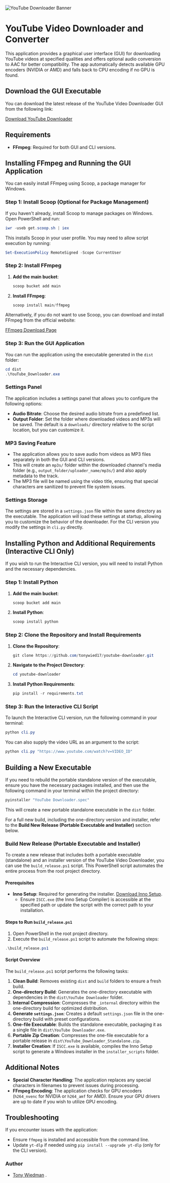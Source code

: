 ![YouTube Downloader Banner](https://raw.githubusercontent.com/tonywied17/youtube-downloader/refs/heads/main/src/media/reademe_logo.png)

# YouTube Video Downloader and Converter

This application provides a graphical user interface (GUI) for downloading YouTube videos at specified qualities and offers optional audio conversion to AAC for better compatibility. The app automatically detects available GPU encoders (NVIDIA or AMD) and falls back to CPU encoding if no GPU is found.

## Download the GUI Executable

You can download the latest release of the YouTube Video Downloader GUI from the following link:

[Download YouTube Downloader](https://github.com/tonywied17/youtube-downloader/releases)

## Requirements

- **FFmpeg**: Required for both GUI and CLI versions.

## Installing FFmpeg and Running the GUI Application

You can easily install FFmpeg using Scoop, a package manager for Windows.

### Step 1: Install Scoop (Optional for Package Management)

If you haven't already, install Scoop to manage packages on Windows. Open PowerShell and run:

```powershell
iwr -useb get.scoop.sh | iex
```

This installs Scoop in your user profile. You may need to allow script execution by running:

```powershell
Set-ExecutionPolicy RemoteSigned -Scope CurrentUser
```

### Step 2: Install FFmpeg

1. **Add the main bucket**:

   ```powershell
   scoop bucket add main
   ```

2. **Install FFmpeg**:

   ```powershell
   scoop install main/ffmpeg
   ```

Alternatively, if you do not want to use Scoop, you can download and install FFmpeg from the official website:

[FFmpeg Download Page](https://ffmpeg.org/download.html)

### Step 3: Run the GUI Application

You can run the application using the executable generated in the `dist` folder:

```powershell
cd dist
.\YouTube_Downloader.exe
```

### Settings Panel

The application includes a settings panel that allows you to configure the following options:
- **Audio Bitrate**: Choose the desired audio bitrate from a predefined list.
- **Output Folder**: Set the folder where downloaded videos and MP3s will be saved. The default is a `downloads/` directory relative to the script location, but you can customize it.

### MP3 Saving Feature

- The application allows you to save audio from videos as MP3 files separately in both the GUI and CLI versions.
- This will create an `mp3s/` folder within the downloaded channel's media folder (e.g., `output_folder/uploader_name/mp3s/`) and also apply metadata to the track.
- The MP3 file will be named using the video title, ensuring that special characters are sanitized to prevent file system issues.

### Settings Storage

The settings are stored in a `settings.json` file within the same directory as the executable. The application will load these settings at startup, allowing you to customize the behavior of the downloader. For the CLI version you modify the settings in `cli.py` directly.

## Installing Python and Additional Requirements (Interactive CLI Only)

If you wish to run the Interactive CLI version, you will need to install Python and the necessary dependencies.

### Step 1: Install Python

1. **Add the main bucket**:

   ```powershell
   scoop bucket add main
   ```

2. **Install Python**:

   ```powershell
   scoop install python
   ```

### Step 2: Clone the Repository and Install Requirements

1. **Clone the Repository**:

   ```powershell
   git clone https://github.com/tonywied17/youtube-downloader.git
   ```

2. **Navigate to the Project Directory**:

   ```powershell
   cd youtube-downloader
   ```

3. **Install Python Requirements**:

   ```powershell
   pip install -r requirements.txt
   ```

### Step 3: Run the Interactive CLI Script

To launch the Interactive CLI version, run the following command in your terminal:

```powershell
python cli.py
```

You can also supply the video URL as an argument to the script:

```powershell
python cli.py "https://www.youtube.com/watch?v=VIDEO_ID"
```

## Building a New Executable

If you need to rebuild the portable standalone version of the executable, ensure you have the necessary packages installed, and then use the following command in your terminal within the project directory:

```powershell
pyinstaller "YouTube Downloader.spec"
```

This will create a new portable standalone executable in the `dist` folder.

For a full new build, including the one-directory version and installer, refer to the **Build New Release (Portable Executable and Installer)** section below.

### Build New Release (Portable Executable and Installer)

To create a new release that includes both a portable executable (standalone) and an installer version of the YouTube Video Downloader, you can use the `build_release.ps1` script. This PowerShell script automates the entire process from the root project directory.

#### Prerequisites
- **Inno Setup**: Required for generating the installer. [Download Inno Setup](https://jrsoftware.org/isdl.php).
  - Ensure `ISCC.exe` (the Inno Setup Compiler) is accessible at the specified path or update the script with the correct path to your installation.

#### Steps to Run `build_release.ps1`

1. Open PowerShell in the root project directory.
2. Execute the `build_release.ps1` script to automate the following steps:

```powershell
.\build_release.ps1
```

#### Script Overview
The `build_release.ps1` script performs the following tasks:

1. **Clean Build**: Removes existing `dist` and `build` folders to ensure a fresh build.
2. **One-directory Build**: Generates the one-directory executable with dependencies in the `dist\YouTube Downloader` folder.
3. **Internal Compression**: Compresses the `_internal` directory within the one-directory build for optimized distribution.
4. **Generate `settings.json`**: Creates a default `settings.json` file in the one-directory build with preset configurations.
5. **One-file Executable**: Builds the standalone executable, packaging it as a single file in `dist\YouTube Downloader.exe`.
6. **Portable Zip Creation**: Compresses the one-file executable for a portable release in `dist\YouTube_Downloader_Standalone.zip`.
7. **Installer Creation**: If `ISCC.exe` is available, compiles the Inno Setup script to generate a Windows installer in the `installer_scripts` folder.


## Additional Notes

- **Special Character Handling**: The application replaces any special characters in filenames to prevent issues during processing.
- **FFmpeg Encoding**: The application checks for GPU encoders (`h264_nvenc` for NVIDIA or `h264_amf` for AMD). Ensure your GPU drivers are up to date if you wish to utilize GPU encoding.

## Troubleshooting

If you encounter issues with the application:
- Ensure `ffmpeg` is installed and accessible from the command line.
- Update `yt-dlp` if needed using `pip install --upgrade yt-dlp` (only for the CLI version).

### Author
- [Tony Wiedman](https://github.com/tonywied17)
.